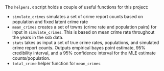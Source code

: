 The `helpers.R` script holds a couple of useful functions for this project:

  * `simulate_crimes` simulates a set of crime report counts based on population 
  and fixed latent crime rate
  * `mean_crimes` creates a set of towns (crime rate and population pairs) for
  input in `simulate_crimes`. This is based on mean crime rate throughout the
  years in the ssb data.
  * `stats` takes as input a set of true crime rates, populations, and simulated crime 
  report counts. Outputs empirical bayes point estimate, 95% credibility interval,
  and a 95% confidence interval for the MLE estimate counts/population.
  * `total_crime` helper function for `mean_crimes`
